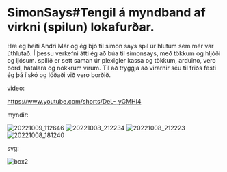 # SimonSays#Tengil á myndband af virkni (spilun) lokafurðar.
Hæ ég heiti Andri Már og ég bjó til simon says spil úr hlutum sem mér var úthlutað. Í þessu verkefni átti ég að búa til simonsays, með tökkum og hljóði og ljósum.
spilið er sett saman úr plexigler kassa og tökkum, arduino, vero bord, hátalara og nokkrum vírum.
Til að tryggja að virarnir séu til friðs festi ég þá í skó og lóðaði við vero borðið.


video:

https://www.youtube.com/shorts/DeL-_yGMHl4

myndir:

![20221009_112646](https://user-images.githubusercontent.com/111899397/194754567-c000f986-914a-48f5-946b-a686fc785b37.jpg)
![20221008_212234](https://user-images.githubusercontent.com/111899397/194754594-7b872888-94ac-42f0-98ef-1d02c6a88975.jpg)
![20221008_212223](https://user-images.githubusercontent.com/111899397/194754599-eb26d73d-53c0-44dc-8b89-aa2000e8f99a.jpg)
![20221008_181240](https://user-images.githubusercontent.com/111899397/194754603-d20900fd-67c1-4411-91ed-7a6fefd54c87.jpg)

svg:


![box2](https://user-images.githubusercontent.com/111899397/194755692-7f0a686e-b857-4251-9e54-535b9bec0654.png)
